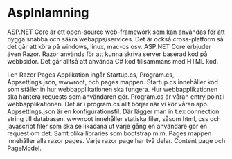 # AspInlamning
ASP.NET Core är ett open-source web-framework som kan användas för att bygga snabba och säkra webapps/services. 
Det är också cross-platform så det går att köra på windows, linux, mac-os osv. 
ASP.NET Core erbjuder även Razor. Razor används för att kunna skriva server baserad kod på webbsidor. Det går alltså att använda C# kod tillsammans med HTML kod. 


I en Razor Pages Applikation ingår Startup.cs, Program.cs, Appsettings.json, wwwroot, och pages mappen. 
Startup.cs innehåller kod som ställer in hur webbapplikationen ska fungera. Hur webbapplikationen ska hantera requests som användaren gör.
Program.cs är våran entry point i webbapplikationen. Det är i program.cs allt börjar när vi kör våran app.
Appsettings.json är en konfigurationsfil. Där lägger man in t.ex connection string till databasen.
wwwroot innehåller statiska filer, såsom html, css och javascript filer som ska se likadana ut varje gång en användare gör en request om det. Samt olika libraries som bootstrap m.m.
Pages mappen innehåller alla razor pages. Varje razor page har två delar. Content page och PageModel. 
